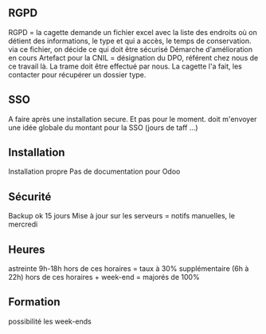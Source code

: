 
## RGPD
RGPD = la cagette demande un fichier excel avec la liste des endroits où on détient des informations, le type et qui a accès, le temps de conservation. 
via ce fichier, on décide ce qui doit être sécurisé
Démarche d'amélioration en cours
Artefact pour la CNIL = désignation du DPO, référent chez nous de ce travail là. La trame doit être effectué par nous. La cagette l'a fait, les contacter pour récupérer un dossier type.


## SSO
A faire après une installation secure. Et pas pour le moment.
doit m'envoyer une idée globale du montant pour la SSO (jours de taff ...)

## Installation
Installation propre
Pas de documentation pour Odoo

## Sécurité
Backup ok
15 jours
Mise à jour sur les serveurs = notifs manuelles, le mercredi

## Heures
astreinte 9h-18h
hors de ces horaires = taux à 30% supplémentaire (6h à 22h)
hors de ces horaires + week-end = majorés de 100%

## Formation
possibilité les week-ends
